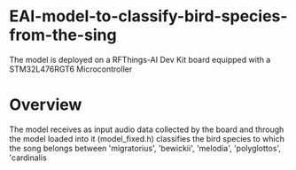 # EAI-model-to-classify-bird-species-from-the-sing
The model is deployed on a RFThings-AI Dev Kit board equipped with a STM32L476RGT6 Microcontroller  

# Overview
The model receives as input audio data collected by the board and through the model loaded into it (model_fixed.h) classifies the bird species to which the song belongs between 'migratorius', 'bewickii', 'melodia', 'polyglottos', 'cardinalis
